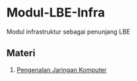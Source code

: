 # Modul-LBE-Infra
Modul infrastruktur sebagai penunjang LBE

## Materi

1. [Pengenalan Jaringan Komputer](../blob/master/Perkenalan-Jaringan-Komputer)
